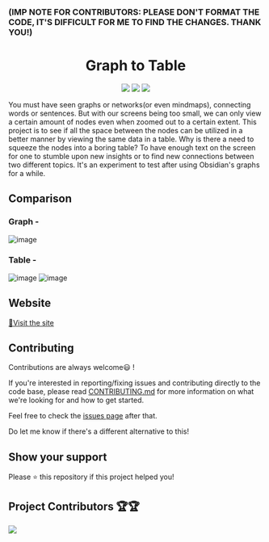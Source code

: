 ### (IMP NOTE FOR CONTRIBUTORS: PLEASE DON'T FORMAT THE CODE, IT'S DIFFICULT FOR ME TO FIND THE CHANGES. THANK YOU!)

<h1 align="center"> Graph to Table </h1>

<div align="center">
   <img src="https://img.shields.io/badge/HTML5-E34F26?style=for-the-badge&logo=html5&logoColor=white" />
   <img src="https://img.shields.io/badge/CSS3-1572B6?style=for-the-badge&logo=css3&logoColor=white" />
   <img src="https://img.shields.io/badge/JavaScript-323330?style=for-the-badge&logo=javascript&logoColor=F7DF1E" />
</div>

You must have seen graphs or networks(or even mindmaps), connecting words or sentences. But with our screens being too small, we can only view a certain amount of nodes even when zoomed out to a certain extent. This project is to see if all the space between the nodes can be utilized in a better manner by viewing the same data in a table. Why is there a need to squeeze the nodes into a boring table? To have enough text on the screen for one to stumble upon new insights or to find new connections between two different topics. It's an experiment to test after using Obsidian's graphs for a while. 

## Comparison
### Graph -
![image](https://user-images.githubusercontent.com/113847439/195137940-fce3b9e0-1356-49c0-afce-68a83fb0475d.png)
### Table -
![image](https://user-images.githubusercontent.com/113847439/195137958-bf24bae1-0662-437d-a0ce-0172a7055632.png)
![image](https://user-images.githubusercontent.com/113847439/195905936-de865ff2-e247-4222-8ccd-48fc44e25ff3.png)
	
## Website
[📌Visit the site](https://lunarmarathon.github.io/graphToTable/)


## Contributing
Contributions are always welcome😃 !

If you're interested in reporting/fixing issues and contributing directly to the code base, please read [CONTRIBUTING.md](./CONTRIBUTING.md) for more information on what we're looking for and how to get started.

Feel free to check the [issues page](https://github.com/LunarMarathon/graphToTable/issues) after that.

Do let me know if there's a different alternative to this!

## Show your support
Please ⭐️ this repository if this project helped you!

## Project Contributors 🏆🏆

<a href="https://github.com/LunarMarathon/graphToTable/graphs/contributors">
<img src="https://contrib.rocks/image?repo=LunarMarathon/graphToTable" />
